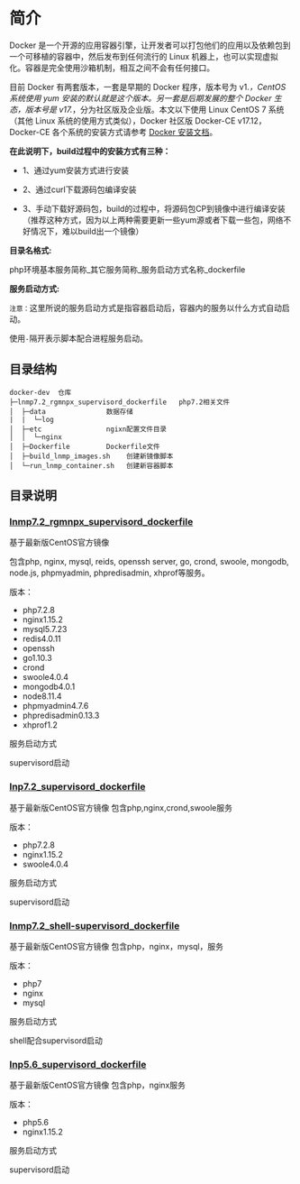 简介
=================
Docker 是一个开源的应用容器引擎，让开发者可以打包他们的应用以及依赖包到一个可移植的容器中，然后发布到任何流行的 Linux 机器上，也可以实现虚拟化。容器是完全使用沙箱机制，相互之间不会有任何接口。

目前 Docker 有两套版本，一套是早期的 Docker 程序，版本号为 v1.*，CentOS 系统使用 yum 安装的默认就是这个版本。另一套是后期发展的整个 Docker 生态，版本号是 v17.*，分为社区版及企业版。本文以下使用 Linux CentOS 7 系统（其他 Linux 系统的使用方式类似），Docker 社区版 Docker-CE v17.12，Docker-CE 各个系统的安装方式请参考 [Docker 安装文档](https://link.zhihu.com/?target=https%3A//docs.docker.com/install/)。

**在此说明下，build过程中的安装方式有三种：**

* 1、通过yum安装方式进行安装

* 2、通过curl下载源码包编译安装

* 3、手动下载好源码包，build的过程中，将源码包CP到镜像中进行编译安装（推荐这种方式，因为以上两种需要更新一些yum源或者下载一些包，网络不好情况下，难以build出一个镜像）

**目录名格式:**

php环境基本服务简称_其它服务简称_服务启动方式名称_dockerfile

**服务启动方式:**

`注意：`这里所说的服务启动方式是指容器启动后，容器内的服务以什么方式自动启动。

使用`-`隔开表示脚本配合进程服务启动。

## 目录结构

~~~
docker-dev  仓库
├─lnmp7.2_rgmnpx_supervisord_dockerfile   php7.2相关文件
│  ├─data               数据存储
|  |  └─log
│  ├─etc                ngixn配置文件目录
│  │  └─nginx           
│  ├─Dockerfile         Dockerfile文件
│  ├─build_lnmp_images.sh    创建新镜像脚本
│  └─run_lnmp_container.sh   创建新容器脚本

~~~

## 目录说明
### [lnmp7.2_rgmnpx_supervisord_dockerfile](https://github.com/zhengxidong/docker-dev/tree/master/lnmp7.2_rgmnpx_supervisord_dockerfile)

基于最新版CentOS官方镜像

包含php, nginx, mysql, reids, openssh server, go, crond, swoole, mongodb, node.js, phpmyadmin, phpredisadmin, xhprof等服务。

版本：

* php7.2.8
* nginx1.15.2
* mysql5.7.23
* redis4.0.11
* openssh
* go1.10.3
* crond
* swoole4.0.4
* mongodb4.0.1
* node8.11.4
* phpmyadmin4.7.6
* phpredisadmin0.13.3
* xhprof1.2

服务启动方式

   supervisord启动

### [lnp7.2_supervisord_dockerfile](https://github.com/zhengxidong/docker-dev/tree/master/lnp7.2_supervisord_dockerfile)

基于最新版CentOS官方镜像
包含php,nginx,crond,swoole服务

版本：

* php7.2.8
* nginx1.15.2
* swoole4.0.4

服务启动方式

 supervisord启动


### [lnmp7.2_shell-supervisord_dockerfile](https://github.com/zhengxidong/docker-dev/tree/master/lnmp7.2_shell-supervisord_dockerfile)


基于最新版CentOS官方镜像
包含php，nginx，mysql，服务

版本：

* php7
* nginx
* mysql

服务启动方式

 shell配合supervisord启动   

### [lnp5.6_supervisord_dockerfile](https://github.com/zhengxidong/docker/tree/master/lnp5.6_supervisord_dockerfile)

基于最新版CentOS官方镜像
包含php，nginx服务

版本：

* php5.6
* nginx1.15.2

服务启动方式

  supervisord启动   
